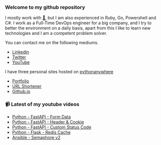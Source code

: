 ### Welcome to my github repository

I mostly work with [:snake:](https://www.python.org/), but I am also experienced in Ruby, Go, Powershell and C#. I work as a Full-Time DevOps engineer for a big company, and I try to better the environment on a daily basis, apart from this I like to learn new technologies and I am a competent problem solver.

You can contact me on the following mediums.
- [Linkedin](https://www.linkedin.com/in/r3ap3rpy)
- [Twitter](https://twitter.com/r3ap3rpy)
- [YouTube](https://www.youtube.com/channel/UC1qkMXH8d2I9DDAtBSeEHqg)

I have three personal sites hosted on [pythonanywhere](https://www.pythonanywhere.com/)
- [Portfolio](http://r3ap3rpy.pythonanywhere.com/)
- [URL Shortener](http://shortenpy.pythonanywhere.com/)
- [Github.io](https://r3ap3rpy.github.io/)

### :video_camera: Latest of my youtube videos
<!-- YOUTUBE:START -->
- [Python - FastAPI - Form Data](https://www.youtube.com/watch?v=OQL4zMqGb2k)
- [Python - FastAPI - Header & Cookie](https://www.youtube.com/watch?v=3A90XnCFIQQ)
- [Python - FastAPI - Custom Status Code](https://www.youtube.com/watch?v=El-PntX7HTM)
- [Python - Flask - Redis Cache](https://www.youtube.com/watch?v=bbHvpaY0PSE)
- [Ansible - Semaphore v2](https://www.youtube.com/watch?v=fBA32Zyz6O8)
<!-- YOUTUBE:END -->

